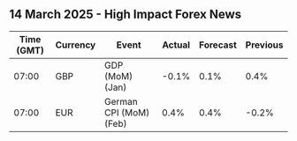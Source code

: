 ## 14 March 2025 - High Impact Forex News

| Time (GMT) | Currency | Event | Actual | Forecast | Previous |
|------|----------|-------|--------|----------|----------|
| 07:00 | GBP | GDP (MoM) (Jan) | -0.1% | 0.1% | 0.4% |
| 07:00 | EUR | German CPI (MoM) (Feb) | 0.4% | 0.4% | -0.2% |
